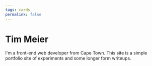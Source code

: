 ```yaml
---
tags: cards
permalink: false
---
```

# Tim Meier
I'm a front-end web developer from Cape Town. This site is a simple portfolio site of experiments and some longer form writeups.